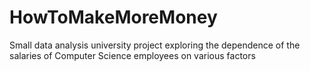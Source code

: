 # HowToMakeMoreMoney
Small data analysis university project exploring the dependence of the salaries of Computer Science employees on various factors
